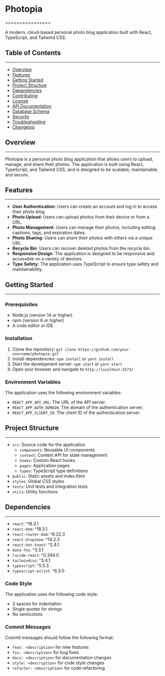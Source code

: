 

# Photopia
================

A modern, cloud-based personal photo blog application built with React, TypeScript, and Tailwind CSS.

## Table of Contents
-----------------

* [Overview](#overview)
* [Features](#features)
* [Getting Started](#getting-started)
* [Project Structure](#project-structure)
* [Dependencies](#dependencies)
* [Contributing](#contributing)
* [License](#license)
* [API Documentation](#api-documentation)
* [Database Schema](#database-schema)
* [Security](#security)
* [Troubleshooting](#troubleshooting)
* [Changelog](#changelog)

## Overview
------------

Photopia is a personal photo blog application that allows users to upload, manage, and share their photos. The application is built using React, TypeScript, and Tailwind CSS, and is designed to be scalable, maintainable, and secure.

## Features
-----------

* **User Authentication**: Users can create an account and log in to access their photo blog.
* **Photo Upload**: Users can upload photos from their device or from a URL.
* **Photo Management**: Users can manage their photos, including editing captions, tags, and expiration dates.
* **Photo Sharing**: Users can share their photos with others via a unique URL.
* **Recycle Bin**: Users can recover deleted photos from the recycle bin.
* **Responsive Design**: The application is designed to be responsive and accessible on a variety of devices.
* **Type Safety**: The application uses TypeScript to ensure type safety and maintainability.

## Getting Started
---------------

### Prerequisites

* Node.js (version 14 or higher)
* npm (version 6 or higher)
* A code editor or IDE

### Installation

1. Clone the repository: `git clone https://github.com/your-username/photopia.git`
2. Install dependencies: `npm install` or `yarn install`
3. Start the development server: `npm start` or `yarn start`
4. Open your browser and navigate to `http://localhost:5173/`

### Environment Variables

The application uses the following environment variables:

* `REACT_APP_API_URL`: The URL of the API server.
* `REACT_APP_AUTH_DOMAIN`: The domain of the authentication server.
* `REACT_APP_CLIENT_ID`: The client ID of the authentication server.

## Project Structure
------------------

* `src`: Source code for the application
	+ `components`: Reusable UI components
	+ `context`: Context API for state management
	+ `hooks`: Custom React hooks
	+ `pages`: Application pages
	+ `types`: TypeScript type definitions
* `public`: Static assets and index.html
* `styles`: Global CSS styles
* `tests`: Unit tests and integration tests
* `utils`: Utility functions

## Dependencies
------------

* `react`: ^18.3.1
* `react-dom`: ^18.3.1
* `react-router-dom`: ^6.22.3
* `react-dropzone`: ^14.2.3
* `react-hot-toast`: ^2.4.1
* `date-fns`: ^3.3.1
* `lucide-react`: ^0.344.0
* `tailwindcss`: ^3.4.1
* `typescript`: ^5.5.3
* `typescript-eslint`: ^8.3.0


### Code Style

The application uses the following code style:

* 2 spaces for indentation
* Single quotes for strings
* No semicolons

### Commit Messages

Commit messages should follow the following format:

* `feat: <description>` for new features
* `fix: <description>` for bug fixes
* `docs: <description>` for documentation changes
* `style: <description>` for code style changes
* `refactor: <description>` for code refactoring

